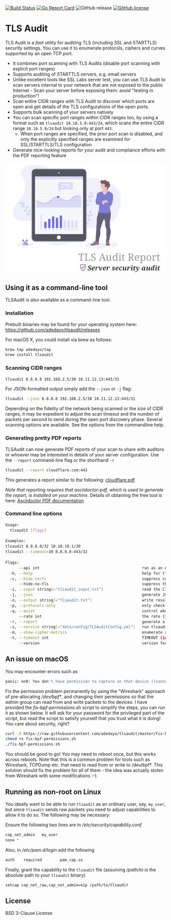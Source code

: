[![Build Status](https://travis-ci.org/adedayo/tlsaudit.svg?branch=master)](https://travis-ci.org/adedayo/tlsaudit)
[![Go Report Card](https://goreportcard.com/badge/github.com/adedayo/tlsaudit)](https://goreportcard.com/report/github.com/adedayo/tlsaudit)
![GitHub release](https://img.shields.io/github/release/adedayo/tlsaudit.svg)
[![GitHub license](https://img.shields.io/github/license/adedayo/tlsaudit.svg)](https://github.com/adedayo/tlsaudit/blob/master/LICENSE)

# TLS Audit 
TLS Audit is a *fast* utility for auditing TLS (including SSL and STARTTLS) security settings. You can use it to enumerate protocols, ciphers and curves supported by an open TCP port.

* It combines port scanning with TLS Audits (disable port scanning with explicit port ranges)
* Supports auditing of STARTTLS servers, e.g. email servers
* Unlike excellent tools like SSL Labs server test, you can use TLS Audit to scan servers internal to your network that are not exposed to the public Internet - Scan your server before exposing them: avoid "testing in production"!
* Scan entire CIDR ranges with TLS Audit to discover which ports are open and get details of the TLS configurations of the open ports.
* Supports bulk scanning of your servers natively 
* You can scan specific port ranges within CIDR ranges too, by using a format such as `tlsaudit 10.10.5.0:443/24`, which scans the entire CIDR range `10.10.5.0/24` but looking only at port `443`. 
  * When port ranges are specified, the prior port scan is disabled, and only the explicitly specified ranges are examined for SSL/STARTTLS/TLS configuration
* Generate nice-looking reports for your audit and compliance efforts with the PDF reporting feature


![TLS Audit Reporting](tlsaudit-report.png)

## Using it as a command-line tool
TLSAudit is also available as a command-line tool. 

### Installation
Prebuilt binaries may be found for your operating system here: https://github.com/adedayo/tlsaudit/releases

For macOS X, you could install via brew as follows:
```bash
brew tap adedayo/tap
brew install tlsaudit
``` 

### Scanning CIDR ranges

```bash
tlsaudit 8.8.8.8 192.168.2.5/30 10.11.12.13:443/31
```

For JSON-formatted output simply add the `--json` or `-j` flag:

```bash
tlsaudit --json 8.8.8.8 192.168.2.5/30 10.11.12.13:443/31
```
Depending on the fidelity of the network being scanned or the size of CIDR ranges, it may be expedient to adjust the scan timeout and the number of packets per second to send during the open port discovery phase. Several scanning options are available. See the options from the commandline help.

### Generating pretty PDF reports

TLSAudit can now generate PDF reports of your scan to share with auditors or whoever may be interested in details of your server configuration.
Use the `--report` command-line flag or the shorthand `-r`

```bash
tlsaudit --report cloudflare.com:443
```

This generates a report similar to the following: [cloudflare.pdf](cloudflare.pdf)

_Note that reporting requires that asciidoctor-pdf, which is used to generate the report, is installed on your machine._ Details of obtaining the free tool is here: [Asciidoctor PDF documentation](https://asciidoctor.org/docs/asciidoctor-pdf/)

### Command line options

```bash
Usage:
  tlsaudit [flags]

Examples:
tlsaudit 8.8.8.8/32 10.10.10.1/30
tlsaudit --timeout=10 8.8.8.8:443/32

Flags:
      --api int                                             run as an API service on the specified port (default 12345)
  -h, --help                                                help for tlsaudit
  -c, --hide-certs                                          suppress certificate information in output (default: false)
      --hide-no-tls                                         suppress the display of ports with no TLS support in output. Note that non-open ports will be shown as not supporting TLS when ports are explicitly specified in the host to audit, bypassing host port scan, which makes this flag particularly useful (default: false)
  -i, --input string[="tlsaudit_input.txt"]                 read the CIDR range, IPs and domains to scan from an input FILE separated by commas, or newlines (default "tlsaudit_input.txt")
  -j, --json                                                generate JSON output
  -o, --output string[="tlsaudit.txt"]                      write results into an output FILE (default "tlsaudit.txt")
  -p, --protocols-only                                      only check supported protocols - will not do detailed checks on supported ciphers (default: false)
  -q, --quiet                                               control whether to produce a running commentary of progress or stay quiet till the end (default: false)
      --rate int                                            the rate (in packets per second) that we should use to scan for open ports (default 1000)
  -r, --report                                              generate a PDF report of the scan. Requires asciidoctor-pdf installed (default: false)
  -s, --service string[="data/config/TLSAuditConfig.yml"]   run tlsaudit as a service (default "data/config/TLSAuditConfig.yml")
  -m, --show-cipher-metrics                                 enumerate all ciphers and show associated security and performance metrics (default: false)
  -t, --timeout int                                         TIMEOUT (in seconds) to adjust how much we are willing to wait for servers to come back with responses. Smaller timeout sacrifices accuracy for speed (default 5)
      --version                                             version for tlsaudit                                          version for tlsaudit
```

## An issue on macOS
You may encounter errors such as 
```bash
panic: en0: You don't have permission to capture on that device ((cannot open BPF device) /dev/bpf0: Permission denied)
```
Fix the permission problem permanently by using the "Wireshark" approach of pre-allocating _/dev/bpf*_, and changing their permissions so that the _admin_ group can read from and write packets to the devices. I have provided the _fix-bpf-permissions.sh_ script to simplify the steps, you can run it as shown below. It will ask for your password for the privileged part of the script, but read the script to satisfy yourself that you trust what it is doing! You care about security, right?

```bash
curl -O https://raw.githubusercontent.com/adedayo/tlsaudit/master/fix-bpf-permissions.sh
chmod +x fix-bpf-permissions.sh
./fix-bpf-permissions.sh  
```

You should be good to go! You may need to reboot once, but this works across reboots. Note that this is a common problem for tools such as Wireshark, TCPDump etc. that need to read from or write to /dev/bpf*. This solution should fix the problem for all of them - the idea was actually stolen from Wireshark with some modifications :-).

## Running as non-root on Linux
You ideally want to be able to run `tlsaudit` as an ordinary user, say, `my_user`, but since `tlsaudit` sends raw packets you need to adjust capabilities to allow it to do so. The following may be necessary:

Ensure the following two lines are in _/etc/security/capability.conf_
```bash
cap_net_admin   my_user
none *
```

Also, in _/etc/pam.d/login_ add the following 
```bash
auth    required        pam_cap.so
```

Finally, grant the capability to the `tlsaudit` file (assuming _/path/to_ is the absolute path to your `tlsaudit` binary)
```bash
setcap cap_net_raw,cap_net_admin=eip /path/to/tlsaudit
```
## License
BSD 3-Clause License